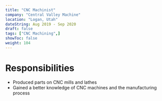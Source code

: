 ```yaml
---
title: "CNC Machinist"
company: "Central Valley Machine"
location: "Logan, Utah"
dateString: Aug 2019 - Sep 2020
draft: false
tags: ["CNC Machining",]
showToc: false
weight: 104
---
```


# Responsibilities
* Produced parts on CNC mills and lathes
* Gained a better knowledge of CNC machines and the manufacturing process
